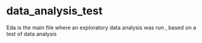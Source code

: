 # data_analysis_test

Eda is the main file where an exploratory data analysis was run , based on a test of data analysis